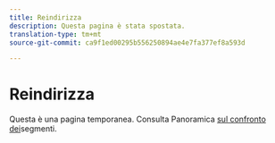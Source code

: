 ```yaml
---
title: Reindirizza
description: Questa pagina è stata spostata.
translation-type: tm+mt
source-git-commit: ca9f1ed00295b556250894ae4e7fa377ef8a593d

---
```



# Reindirizza

Questa è una pagina temporanea. Consulta Panoramica [sul confronto dei](segment-comparison.md)segmenti.
